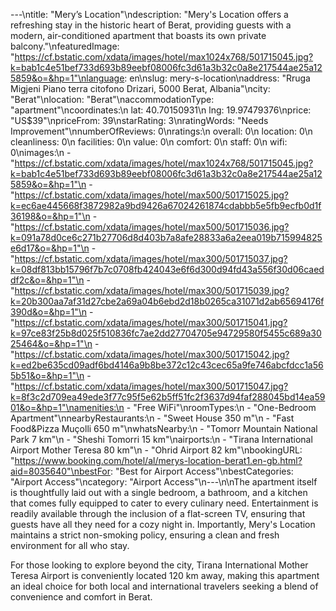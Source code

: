 ---\ntitle: "Mery’s Location"\ndescription: "Mery's Location offers a refreshing stay in the historic heart of Berat, providing guests with a modern, air-conditioned apartment that boasts its own private balcony."\nfeaturedImage: "https://cf.bstatic.com/xdata/images/hotel/max1024x768/501715045.jpg?k=bab1c4e51bef733d693b89eebf08006fc3d61a3b32c0a8e217544ae25a125859&o=&hp=1"\nlanguage: en\nslug: mery-s-location\naddress: "Rruga Migjeni Piano terra citofono Drizari, 5000 Berat, Albania"\ncity: "Berat"\nlocation: "Berat"\naccommodationType: "apartment"\ncoordinates:\n  lat: 40.70150931\n  lng: 19.97479376\nprice: "US$39"\npriceFrom: 39\nstarRating: 3\nratingWords: "Needs Improvement"\nnumberOfReviews: 0\nratings:\n  overall: 0\n  location: 0\n  cleanliness: 0\n  facilities: 0\n  value: 0\n  comfort: 0\n  staff: 0\n  wifi: 0\nimages:\n  - "https://cf.bstatic.com/xdata/images/hotel/max1024x768/501715045.jpg?k=bab1c4e51bef733d693b89eebf08006fc3d61a3b32c0a8e217544ae25a125859&o=&hp=1"\n  - "https://cf.bstatic.com/xdata/images/hotel/max500/501715025.jpg?k=ec6ae445668f3872982a9bd9426a67024261874cdabbb5e5fb9ecfb0d1f36198&o=&hp=1"\n  - "https://cf.bstatic.com/xdata/images/hotel/max500/501715036.jpg?k=091a78d0ce6c271b27706d8d403b7a8afe28833a6a2eea019b715994825e6d17&o=&hp=1"\n  - "https://cf.bstatic.com/xdata/images/hotel/max300/501715037.jpg?k=08df813bb15796f7b7c0708fb424043e6f6d300d94fd43a556f30d06caeddf2c&o=&hp=1"\n  - "https://cf.bstatic.com/xdata/images/hotel/max300/501715039.jpg?k=20b300aa7af31d27cbe2a69a04b6ebd2d18b0265ca31071d2ab65694176f390d&o=&hp=1"\n  - "https://cf.bstatic.com/xdata/images/hotel/max300/501715041.jpg?k=97ce83f25b8d025f510836fc7ae2dd27704705e94729580f5455c689a3025464&o=&hp=1"\n  - "https://cf.bstatic.com/xdata/images/hotel/max300/501715042.jpg?k=ed2be635cd09adf6bd4146a9b8be372c12c43cec65a9fe746abcfdcc1a565b51&o=&hp=1"\n  - "https://cf.bstatic.com/xdata/images/hotel/max300/501715047.jpg?k=8f3c2d709ea49ede3f77c95f5e62b5ff51fc2f3637d94faf288045bd14ea5901&o=&hp=1"\namenities:\n  - "Free WiFi"\nroomTypes:\n  - "One-Bedroom Apartment"\nnearbyRestaurants:\n  - "Sweet House 350 m"\n  - "Fast Food&Pizza Muçolli 650 m"\nwhatsNearby:\n  - "Tomorr Mountain National Park 7 km"\n  - "Sheshi Tomorri 15 km"\nairports:\n  - "Tirana International Airport Mother Teresa 80 km"\n  - "Ohrid Airport 82 km"\nbookingURL: "https://www.booking.com/hotel/al/merys-location-berat1.en-gb.html?aid=8035640"\nbestFor: "Best for Airport Access"\nbestCategories: "Airport Access"\ncategory: "Airport Access"\n---\n\nThe apartment itself is thoughtfully laid out with a single bedroom, a bathroom, and a kitchen that comes fully equipped to cater to every culinary need. Entertainment is readily available through the inclusion of a flat-screen TV, ensuring that guests have all they need for a cozy night in. Importantly, Mery's Location maintains a strict non-smoking policy, ensuring a clean and fresh environment for all who stay.

For those looking to explore beyond the city, Tirana International Mother Teresa Airport is conveniently located 120 km away, making this apartment an ideal choice for both local and international travelers seeking a blend of convenience and comfort in Berat.